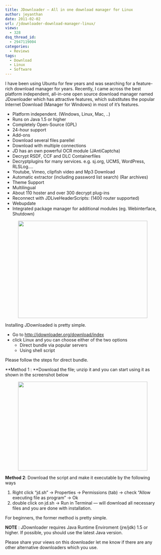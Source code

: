 ```yaml
---
title: JDownloader – All in one download manager for Linux
author: jeyanthan
date: 2011-02-02
url: /jdownloader-download-manager-linux/
views:
  - 328
dsq_thread_id:
  - 2947119004
categories:
  - Reviews
tags:
  - Download
  - Linux
  - Software
---
```

I have been using Ubuntu for few years and was searching for a feature-rich download manager for years. Recently, I came across the best platform independent, all-in-one open source download manager named JDownloader which has attractive features, which substitutes the popular Internet Download (Manager for Windows) in most of it&#8217;s features.

<div id="_mcePaste">
  <ul>
    <li>
      Platform independent. (Windows, Linux, Mac, ..)
    </li>
    <li>
      Runs on Java 1.5 or higher
    </li>
    <li>
      Completely Open-Source (GPL)
    </li>
    <li>
      24-hour support
    </li>
    <li>
      Add-ons
    </li>
    <li>
      Download several files parellel
    </li>
    <li>
      Download with multiple connections
    </li>
    <li>
      JD has an own powerful OCR module (JAntiCaptcha)
    </li>
    <li>
      Decrypt RSDF, CCF and DLC Containerfiles
    </li>
    <li>
      Decryptplugins for many services. e.g. sj.org, UCMS, WordPress, RLSLog….
    </li>
    <li>
      Youtube, Vimeo, clipfish video and Mp3 Download
    </li>
    <li>
      Automatic extractor (including password list search) (Rar archives)
    </li>
    <li>
      Theme Support
    </li>
    <li>
      Multilingual
    </li>
    <li>
      About 110 hoster and over 300 decrypt plug-ins
    </li>
    <li>
      Reconnect with JDLiveHeaderScripts: (1400 router supported)
    </li>
    <li>
      Webupdate
    </li>
    <li>
      Integrated package manager for additional modules (eg. Webinterface, Shutdown)
    </li>
  </ul>
</div>

<p style="text-align: center;">
  <a rel="attachment wp-att-36985" href="http://devilsworkshop.org/jdownloader-download-manager-linux/screenshot-1-4/"><img class="aligncenter size-medium wp-image-36985" title="JDownloader" src="http://cdn.devilsworkshop.org/files/2011/02/Screenshot-1-600x450.png" alt="" width="420" height="315" /></a>
</p>

Installing JDownloaded is pretty simple.

  * Go to <a href="http://jdownloader.org/download/index" onclick="_gaq.push(['_trackEvent', 'outbound-article', 'http://jdownloader.org/download/index', 'http://jdownloader.org/download/index']);" >http://jdownloader.org/download/index</a>
  * click Linux and you can choose either of the two options 
      * Direct bundle via popular servers
      * Using shell script

Please follow the steps for direct bundle.

**Method 1 : **Download the file; unzip it and you can start using it as shown in the screenshot below

<p style="text-align: center;">
  <a rel="attachment wp-att-36986" href="http://devilsworkshop.org/jdownloader-download-manager-linux/screenshot-jdownloader/"><img class="aligncenter size-medium wp-image-36986" title="Screenshot-JDownloader" src="http://cdn.devilsworkshop.org/files/2011/02/Screenshot-JDownloader-600x411.png" alt="" width="420" height="288" /></a>
</p>

<p style="text-align: center;">
  <p style="text-align: left;">
    <strong>Method 2</strong>: Download the script and make it executable by the following ways
  </p>
  
  <ol>
    <li>
      Right click &#8220;jd.sh&#8221; -> Properties -> Permissions (tab) -> check &#8220;Allow executing file as program&#8221; -> Ok
    </li>
    <li>
      double click on jd.sh -> Run in Terminal &#8212; will download all necessary files and you are done with installation.
    </li>
  </ol>
  
  <p>
    For beginners, the former method is pretty simple.
  </p>
  
  <p style="text-align: left;">
    <strong>NOTE</strong> : JDownloader requires Java Runtime Enviroment (jre/jdk) 1.5 or higher. If possible, you should use the latest Java version.
  </p>
  
  <p style="text-align: left;">
    Please share your views on this downloader let me know if there are any other alternative downloaders which you use.
  </p>
  
  <p style="text-align: center;">
